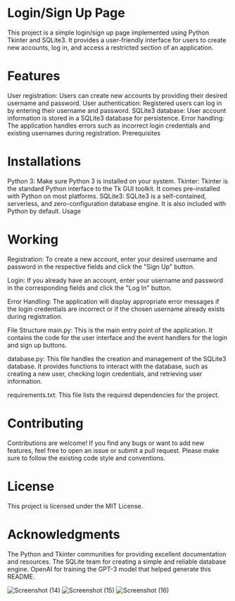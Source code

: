 # Login/Sign Up Page
This project is a simple login/sign up page implemented using Python Tkinter and SQLite3. It provides a user-friendly interface for users to create new accounts, log in, and access a restricted section of an application.

# Features
User registration: Users can create new accounts by providing their desired username and password.
User authentication: Registered users can log in by entering their username and password.
SQLite3 database: User account information is stored in a SQLite3 database for persistence.
Error handling: The application handles errors such as incorrect login credentials and existing usernames during registration.
Prerequisites

# Installations
Python 3: Make sure Python 3 is installed on your system.
Tkinter: Tkinter is the standard Python interface to the Tk GUI toolkit. It comes pre-installed with Python on most platforms.
SQLite3: SQLite3 is a self-contained, serverless, and zero-configuration database engine. It is also included with Python by default.
Usage

# Working
Registration: To create a new account, enter your desired username and password in the respective fields and click the "Sign Up" button.

Login: If you already have an account, enter your username and password in the corresponding fields and click the "Log In" button.

Error Handling: The application will display appropriate error messages if the login credentials are incorrect or if the chosen username already exists during registration.

File Structure
main.py: This is the main entry point of the application. It contains the code for the user interface and the event handlers for the login and sign up buttons.

database.py: This file handles the creation and management of the SQLite3 database. It provides functions to interact with the database, such as creating a new user, checking login credentials, and retrieving user information.

requirements.txt: This file lists the required dependencies for the project.

# Contributing
Contributions are welcome! If you find any bugs or want to add new features, feel free to open an issue or submit a pull request. Please make sure to follow the existing code style and conventions.

# License
This project is licensed under the MIT License.

# Acknowledgments
The Python and Tkinter communities for providing excellent documentation and resources.
The SQLite team for creating a simple and reliable database engine.
OpenAI for training the GPT-3 model that helped generate this README.


![Screenshot (14)](https://github.com/zuhaakashif/Login-signup-/assets/100795162/958af16d-1885-442f-a17c-62a19068df84)
![Screenshot (15)](https://github.com/zuhaakashif/Login-signup-/assets/100795162/435815ba-ab35-4522-8e20-4d99d1dddc07)
![Screenshot (16)](https://github.com/zuhaakashif/Login-signup-/assets/100795162/dd129640-4a62-41d1-a656-c85766778963)



